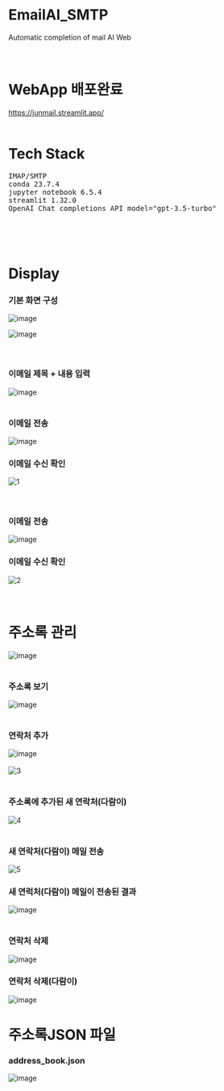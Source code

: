 # EmailAI_SMTP
Automatic completion of mail AI Web
<br>
<br>
<br>

# WebApp 배포완료
https://junmail.streamlit.app/
<br>
<br>

# Tech Stack
<pre>
IMAP/SMTP
conda 23.7.4
jupyter notebook 6.5.4
streamlit 1.32.0
OpenAI Chat completions API model="gpt-3.5-turbo"
</pre>
<br>
<br>
<br>

# Display
### 기본 화면 구성
![image](https://github.com/dlwnsgur9242/EmailAI_SMTP/assets/90494150/2c53c22d-7616-41d6-804d-64245513b0e7)
<br>

![image](https://github.com/dlwnsgur9242/EmailAI_SMTP/assets/90494150/324193db-199c-4739-a49e-700d98e8d3fc)
<br>
<br>
<br>

### 이메일 제목 + 내용 입력
![image](https://github.com/dlwnsgur9242/EmailAI_SMTP/assets/90494150/fa20581d-2e70-4c7b-91d3-561c49b92763)
<br>
<br>

### 이메일 전송
![image](https://github.com/dlwnsgur9242/EmailAI_SMTP/assets/90494150/92b8e965-4ca2-4d0c-8f18-1a123bc370e3)
<br>
### 이메일 수신 확인
![1](https://github.com/dlwnsgur9242/EmailAI_SMTP/assets/90494150/e3de2cf0-5c03-4231-8937-69703e73ffd4)
<br>
<br>
<br>

### 이메일 전송
![image](https://github.com/dlwnsgur9242/EmailAI_SMTP/assets/90494150/e262b292-bf48-487d-92ae-a914b2e18c97)
<br>

### 이메일 수신 확인
![2](https://github.com/dlwnsgur9242/EmailAI_SMTP/assets/90494150/d8299600-056c-4182-96a7-c5b6973dcc34)
<br>
<br>
<br>

# 주소록 관리
![image](https://github.com/dlwnsgur9242/EmailAI_SMTP/assets/90494150/091aeba8-176c-4b54-884e-f2aa1565e4df)
<br>
<br>

### 주소록 보기
![image](https://github.com/dlwnsgur9242/EmailAI_SMTP/assets/90494150/98e0148a-516f-4631-b360-e9f0e335775f)
<br>
<br>

### 연락처 추가
![image](https://github.com/dlwnsgur9242/EmailAI_SMTP/assets/90494150/eb311dde-1481-406c-9384-8a917c2e9245)
<br>
<br>
![3](https://github.com/dlwnsgur9242/EmailAI_SMTP/assets/90494150/aa4c5e71-487d-41bf-8036-f5a2f6775dd2)
<br>
<br>

### 주소록에 추가된 새 연락처(다람이)
![4](https://github.com/dlwnsgur9242/EmailAI_SMTP/assets/90494150/2da06135-933f-4f44-a2ab-1949c137bdd0)
<br>
<br>

### 새 연락처(다람이) 메일 전송
![5](https://github.com/dlwnsgur9242/EmailAI_SMTP/assets/90494150/c2fc6ef2-49f3-4dfb-8430-214cc402188a)
<br>

### 새 연럭처(다람이) 메일이 전송된 결과
![image](https://github.com/dlwnsgur9242/EmailAI_SMTP/assets/90494150/a14aba61-f4a0-41b6-9478-2e3c909ac8fa)
<br>
<br>

### 연락처 삭제
![image](https://github.com/dlwnsgur9242/EmailAI_SMTP/assets/90494150/087cdd91-17e1-4240-8ec6-394b319b21a0)
<br>

### 연락처 삭제(다람이)
![image](https://github.com/dlwnsgur9242/EmailAI_SMTP/assets/90494150/21531e92-f9ff-4891-b776-70f983ecda0c)


# 주소록JSON 파일
### address_book.json
![image](https://github.com/dlwnsgur9242/EmailAI_SMTP/assets/90494150/51864b4c-c6ed-4b09-a1ba-84fa079a3e34)





